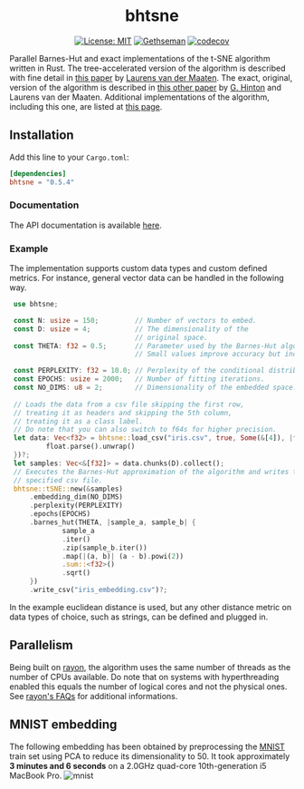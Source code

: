 <div align="center"> <h1 align="center"> bhtsne </h1> </div>

<div align="center">

[![License: MIT](https://img.shields.io/badge/License-MIT-yellow.svg)](https://opensource.org/licenses/MIT)
[![Gethseman](https://circleci.com/gh/frjnn/bhtsne.svg?style=shield)](https://app.circleci.com/pipelines/github/frjnn/bhtsne)
[![codecov](https://codecov.io/gh/frjnn/bhtsne/branch/master/graph/badge.svg)](https://codecov.io/gh/frjnn/bhtsne)

</div>


Parallel Barnes-Hut and exact implementations of the t-SNE algorithm written in Rust. The tree-accelerated version of the algorithm is described with fine detail in [this paper](http://lvdmaaten.github.io/publications/papers/JMLR_2014.pdf) by [Laurens van der Maaten](https://github.com/lvdmaaten). The exact, original, version of the algorithm is described in [this other paper](https://www.jmlr.org/papers/volume9/vandermaaten08a/vandermaaten08a.pdf) by [G. Hinton](https://www.cs.toronto.edu/~hinton/) and Laurens van der Maaten.
Additional implementations of the algorithm, including this one, are listed at [this page](http://lvdmaaten.github.io/tsne/).

## Installation 

Add this line to your `Cargo.toml`:
```toml
[dependencies]
bhtsne = "0.5.4"
```
### Documentation

The API documentation is available [here](https://docs.rs/bhtsne).

### Example

The implementation supports custom data types and custom defined metrics. For instance, general vector data can be handled in the following way.

```rust
 use bhtsne;

 const N: usize = 150;         // Number of vectors to embed.
 const D: usize = 4;           // The dimensionality of the
                               // original space.
 const THETA: f32 = 0.5;       // Parameter used by the Barnes-Hut algorithm.
                               // Small values improve accuracy but increase complexity.

 const PERPLEXITY: f32 = 10.0; // Perplexity of the conditional distribution.
 const EPOCHS: usize = 2000;   // Number of fitting iterations.
 const NO_DIMS: u8 = 2;        // Dimensionality of the embedded space.
 
 // Loads the data from a csv file skipping the first row,
 // treating it as headers and skipping the 5th column,
 // treating it as a class label.
 // Do note that you can also switch to f64s for higher precision.
 let data: Vec<f32> = bhtsne::load_csv("iris.csv", true, Some(&[4]), |float| {
         float.parse().unwrap()
 })?;
 let samples: Vec<&[f32]> = data.chunks(D).collect();
 // Executes the Barnes-Hut approximation of the algorithm and writes the embedding to the
 // specified csv file.
 bhtsne::tSNE::new(&samples)
     .embedding_dim(NO_DIMS)
     .perplexity(PERPLEXITY)
     .epochs(EPOCHS)
     .barnes_hut(THETA, |sample_a, sample_b| {
             sample_a
             .iter()
             .zip(sample_b.iter())
             .map(|(a, b)| (a - b).powi(2))
             .sum::<f32>()
             .sqrt()
     })
     .write_csv("iris_embedding.csv")?;
```

In the example euclidean distance is used, but any other distance metric on data types of choice, such as strings, can be defined and plugged in. 

## Parallelism 
Being built on [rayon](https://github.com/rayon-rs/rayon), the algorithm uses the same number of threads as the number of CPUs available. Do note that on systems with hyperthreading enabled this equals the number of logical cores and not the physical ones. See [rayon's FAQs](https://github.com/rayon-rs/rayon/blob/master/FAQ.md) for additional informations.

## MNIST embedding
The following embedding has been obtained by preprocessing the [MNIST](https://git-disl.github.io/GTDLBench/datasets/mnist_datasets/) train set using PCA to reduce its 
dimensionality to 50. It took approximately **3 minutes and 6 seconds** on a 2.0GHz quad-core 10th-generation i5 MacBook Pro. 
![mnist](imgs/mnist_embedding.png) 
